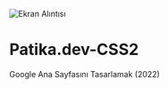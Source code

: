 ![Ekran Alıntısı](https://user-images.githubusercontent.com/101511733/207263398-2776378e-f315-4198-94ed-5124fcdf43d1.PNG)
# Patika.dev-CSS2
Google Ana Sayfasını Tasarlamak (2022)
